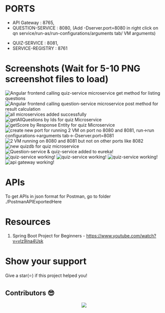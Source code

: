 # PORTS

- API Gateway : 8765,
- QUESTION-SERVICE : 8080, (Add -Dserver.port=8080 in right click on qn service/run-as/run-configurations/arguments tab/ VM arguments)
<!-- - QUIZ-SERVICE : 8090, -->
- QUIZ-SERVICE : 8081,
- SERVICE-REGISTRY : 8761

# Screenshots (Wait for 5-10 PNG screenshot files to load)

<img src="./Screenshots/ss37.PNG" alt="Angular frontend calling quiz-service microservice get method for listing questions" >
<img src="./Screenshots/ss38.PNG" alt="Angular frontend calling question-service microservice post method for result calculation" >
<img src="./Screenshots/ss30.PNG" alt="all microservices added successfully" >
<img src="./Screenshots/ss18.PNG" alt="getAllQuestions by Ids for quiz Microservice" >
<img src="./Screenshots/ss19.PNG" alt="getScore by Response Entity for quiz Microservice" >
<img src="./Screenshots/ss20.PNG" alt="create new port for running 2 VM on port no 8080 and 8081, run->run configurations->arguments tab->-Dserver.port=8081" >
<img src="./Screenshots/ss21.gif" alt="2 VM running on 8080 and 8081 but not on other ports like 8082" >
<img src="./Screenshots/ss22.PNG" alt="new quizdb for quiz microservice" >
<img src="./Screenshots/ss25.PNG" alt="Question-service & quiz-service added to eureka!" >
<img src="./Screenshots/ss27.PNG" alt="quiz-service working!" >   
<img src="./Screenshots/ss28.PNG" alt="quiz-service working!" >   
<img src="./Screenshots/ss29.PNG" alt="quiz-service working!" >
<img src="./Screenshots/ss31.PNG" alt="api gateway working!" >

# APIs

To get APIs in json format for Postman, go to folder ./PostmanAPIExportedHere

# Resources

1. Spring Boot Project for Beginners - https://www.youtube.com/watch?v=vlz9ina4Usk

# Show your support

Give a star(⭐️) if this project helped you!

## Contributors 😎

<p align="center"> <a href="https://github.com/KedarKK1/SpringBoot-projects/graphs/contributors"> <img src="https://contrib.rocks/image?repo=KedarKK1/SpringBoot-projects" /> </a> 
</p>

<!-- <br/>
Make sure to credit me in the Footer, if you do end up using it! -->
